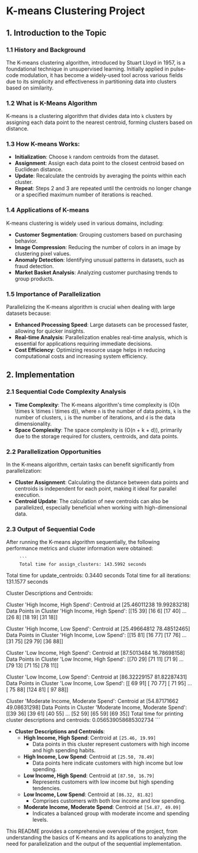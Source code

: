 #  K-means Clustering Project

## 1. Introduction to the Topic
   ### 1.1 History and Background
   
   The K-means clustering algorithm, introduced by Stuart Lloyd in 1957, is a foundational technique in unsupervised learning. Initially applied in pulse-code modulation, it has become a widely-used tool across various fields due to its simplicity and effectiveness in partitioning data into clusters based on similarity.

   ### 1.2 What is K-Means Algorithm
   K-means is a clustering algorithm that divides data into `k` clusters by assigning each data point to the nearest centroid, forming clusters based on distance. 

   ### 1.3 How K-means Works:
   - **Initialization**: Choose `k` random centroids from the dataset.
   - **Assignment**: Assign each data point to the closest centroid based on Euclidean distance.
   - **Update**: Recalculate the centroids by averaging the points within each cluster.
   - **Repeat**: Steps 2 and 3 are repeated until the centroids no longer change or a specified maximum number of iterations is reached.

   ### 1.4 Applications of K-means
   K-means clustering is widely used in various domains, including:
   - **Customer Segmentation**: Grouping customers based on purchasing behavior.
   - **Image Compression**: Reducing the number of colors in an image by clustering pixel values.
   - **Anomaly Detection**: Identifying unusual patterns in datasets, such as fraud detection.
   - **Market Basket Analysis**: Analyzing customer purchasing trends to group products.

   ### 1.5 Importance of Parallelization
   Parallelizing the K-means algorithm is crucial when dealing with large datasets because:
   - **Enhanced Processing Speed**: Large datasets can be processed faster, allowing for quicker insights.
   - **Real-time Analysis**: Parallelization enables real-time analysis, which is essential for applications requiring immediate decisions.
   - **Cost Efficiency**: Optimizing resource usage helps in reducing computational costs and increasing system efficiency.

## 2. Implementation
   ### 2.1 Sequential Code Complexity Analysis
   - **Time Complexity**: The K-means algorithm's time complexity is \(O(n \times k \times i \times d)\), where `n` is the number of data points, `k` is the number of clusters, `i` is the number of iterations, and `d` is the data dimensionality. 
   - **Space Complexity**: The space complexity is \(O(n + k + d)\), primarily due to the storage required for clusters, centroids, and data points.

   ### 2.2 Parallelization Opportunities
   
   In the K-means algorithm, certain tasks can benefit significantly from parallelization:
   - **Cluster Assignment**: Calculating the distance between data points and centroids is independent for each point, making it ideal for parallel execution.
   - **Centroid Update**: The calculation of new centroids can also be parallelized, especially beneficial when working with high-dimensional data.

   ### 2.3 Output of Sequential Code
   After running the K-means algorithm sequentially, the following performance metrics and cluster information were obtained:

         ``` 
         Total time for assign_clusters: 143.5992 seconds
Total time for update_centroids: 0.3440 seconds
Total time for all iterations: 131.1577 seconds




Cluster Descriptions and Centroids:

Cluster 'High Income, High Spend': Centroid at [25.46011238 19.99283218]
Data Points in Cluster 'High Income, High Spend':
 [[15 39]
 [16  6]
 [17 40]
 ...
 [26  8]
 [18 19]
 [31 18]]

Cluster 'High Income, Low Spend': Centroid at [25.49664812 78.48512465]
Data Points in Cluster 'High Income, Low Spend':
 [[15 81]
 [16 77]
 [17 76]
 ...
 [31 75]
 [29 79]
 [36 88]]

Cluster 'Low Income, High Spend': Centroid at [87.5013484  16.78698158]
Data Points in Cluster 'Low Income, High Spend':
 [[70 29]
 [71 11]
 [71  9]
 ...
 [79 13]
 [71 15]
 [78 11]]

Cluster 'Low Income, Low Spend': Centroid at [86.32229157 81.82287431]
Data Points in Cluster 'Low Income, Low Spend':
 [[ 69  91]
 [ 70  77]
 [ 71  95]
 ...
 [ 75  88]
 [124  81]
 [ 97  88]]

Cluster 'Moderate Income, Moderate Spend': Centroid at [54.87171662 49.08631298]
Data Points in Cluster 'Moderate Income, Moderate Spend':
 [[39 36]
 [39 61]
 [40 55]
 ...
 [52 59]
 [65 59]
 [69 35]]
Total time for printing cluster descriptions and centroids: 0.056539058685302734
         ```

     



   - **Cluster Descriptions and Centroids**:
     - **High Income, High Spend**: Centroid at `[25.46, 19.99]`
       - Data points in this cluster represent customers with high income and high spending habits.
     - **High Income, Low Spend**: Centroid at `[25.50, 78.49]`
       - Data points here indicate customers with high income but low spending.
     - **Low Income, High Spend**: Centroid at `[87.50, 16.79]`
       - Represents customers with low income but high spending tendencies.
     - **Low Income, Low Spend**: Centroid at `[86.32, 81.82]`
       - Comprises customers with both low income and low spending.
     - **Moderate Income, Moderate Spend**: Centroid at `[54.87, 49.09]`
       - Indicates a balanced group with moderate income and spending levels.

This README provides a comprehensive overview of the project, from understanding the basics of K-means and its applications to analyzing the need for parallelization and the output of the sequential implementation.
